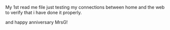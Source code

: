 My 1st read me file just testing my connections between home and the web to verify that i have done it properly.

and happy anniversary MrsG!
